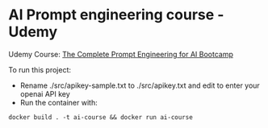 # AI Prompt engineering course - Udemy

Udemy Course: [The Complete Prompt Engineering for AI Bootcamp](https://www.udemy.com/course/prompt-engineering-for-ai)

To run this project:

- Rename ./src/apikey-sample.txt to ./src/apikey.txt and edit to enter your openai API key
- Run the container with:
```
docker build . -t ai-course && docker run ai-course
```
